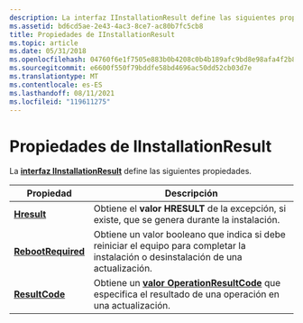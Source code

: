 ```yaml
---
description: La interfaz IInstallationResult define las siguientes propiedades.
ms.assetid: bd6cd5ae-2e43-4ac3-8ce7-ac80b7fc5cb8
title: Propiedades de IInstallationResult
ms.topic: article
ms.date: 05/31/2018
ms.openlocfilehash: 04760f6e1f7505e883b0b4208c0b4b189afc9bd8e98afa4f2b8b429ff12a33eb
ms.sourcegitcommit: e6600f550f79bddfe58bd4696ac50dd52cb03d7e
ms.translationtype: MT
ms.contentlocale: es-ES
ms.lasthandoff: 08/11/2021
ms.locfileid: "119611275"
---
```

# <a name="iinstallationresult-properties"></a>Propiedades de IInstallationResult

La [**interfaz IInstallationResult**](/windows/desktop/api/Wuapi/nn-wuapi-iinstallationresult) define las siguientes propiedades.



| Propiedad                                                     | Descripción                                                                                                                            |
|--------------------------------------------------------------|----------------------------------------------------------------------------------------------------------------------------------------|
| [**Hresult**](/windows/desktop/api/Wuapi/nf-wuapi-iinstallationresult-get_hresult)               | Obtiene el **valor HRESULT** de la excepción, si existe, que se genera durante la instalación.                                                 |
| [**RebootRequired**](/windows/desktop/api/Wuapi/nf-wuapi-iinstallationresult-get_rebootrequired) | Obtiene un valor booleano que indica si debe reiniciar el equipo para completar la instalación o desinstalación de una actualización. |
| [**ResultCode**](/windows/desktop/api/Wuapi/nf-wuapi-iinstallationresult-get_resultcode)         | Obtiene un [**valor OperationResultCode**](/windows/win32/api/wuapi/ne-wuapi-operationresultcode) que especifica el resultado de una operación en una actualización.               |



 

 

 



